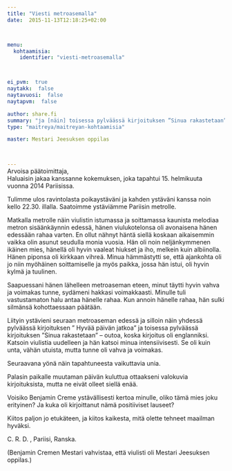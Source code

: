 ```yaml
---
title: "Viesti metroasemalla"
date:  2015-11-13T12:18:25+02:00



menu:
  kohtaamisia:
    identifier: "viesti-metroasemalla"



ei_pvm:  true
naytakk:  false
naytavuosi:  false
naytapvm:  false

author: share.fi
summary: "ja [näin] toisessa pylväässä kirjoituksen ”Sinua rakastetaan” – outoa, koska kirjoitus oli englanniksi. Katsoin viulistia uudelleen ja hän katsoi minua intensiivisesti. Se oli kuin unta, vähän utuista, mutta tunne oli vahva ja voimakas."
type: "maitreya/maitreyan-kohtaamisia"

master: Mestari Jeesuksen oppilas


 
---
```

<p style="margin-top:-15px;">Arvoisa päätoimittaja,<br>
Haluaisin jakaa kanssanne kokemuksen, joka tapahtui 15. helmikuuta vuonna 2014 Pariisissa.</p>
<p>Tulimme ulos ravintolasta poikaystäväni ja kahden ystäväni kanssa noin kello 22.30. illalla. Saatoimme ystäviämme Pariisin metrolle.</p>
<p>Matkalla metrolle näin viulistin istumassa ja soittamassa kaunista melodiaa metron sisäänkäynnin edessä, hänen viulukotelonsa oli avonaisena hänen edessään rahaa varten. En ollut nähnyt häntä siellä koskaan aikaisemmin vaikka olin asunut seudulla monia vuosia. Hän oli noin neljänkymmenen ikäinen mies, hänellä oli hyvin vaaleat hiukset ja iho, melkein kuin albiinolla. Hänen piponsa oli kirkkaan vihreä. Minua hämmästytti se, että ajankohta oli jo niin myöhäinen soittamiselle ja myös paikka, jossa hän istui, oli hyvin kylmä ja tuulinen.</p>
<p>Saapuessani hänen lähelleen metroaseman eteen, minut täytti hyvin vahva ja voimakas tunne, sydämeni hakkasi voimakkaasti. Minulle tuli vastustamaton halu antaa hänelle rahaa. Kun annoin hänelle rahaa, hän sulki silmänsä kohottaessaan päätään.</p>
<p>Liityin ystävieni seuraan metroaseman edessä ja silloin näin yhdessä pylväässä kirjoituksen ” Hyvää päivän jatkoa” ja toisessa pylväässä kirjoituksen ”Sinua rakastetaan” – outoa, koska kirjoitus oli englanniksi. Katsoin viulistia uudelleen ja hän katsoi minua intensiivisesti. Se oli kuin unta, vähän utuista, mutta tunne oli vahva ja voimakas.</p>
<p>Seuraavana yönä näin tapahtuneesta vaikuttavia unia.</p>
<p>Palasin paikalle muutaman päivän kuluttua ottaakseni valokuvia kirjoituksista, mutta ne eivät olleet siellä enää.</p>
<p>Voisiko Benjamin Creme ystävällisesti kertoa minulle, oliko tämä mies joku erityinen? Ja kuka oli kirjoittanut nämä positiiviset lauseet?</p>
<p>Kiitos paljon jo etukäteen, ja kiitos kaikesta, mitä olette tehneet maailman hyväksi.</p>
<p>C. R. D. , Pariisi, Ranska.</p>
<p>(Benjamin Cremen Mestari vahvistaa, että viulisti oli Mestari Jeesuksen oppilas.)</p>
